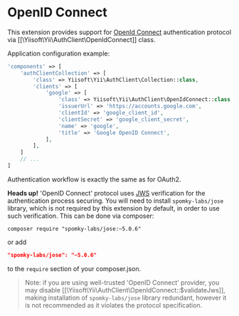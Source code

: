 OpenID Connect
==============

This extension provides support for [OpenId Connect](https://openid.net/connect/) authentication protocol via
[[\Yiisoft\Yii\AuthClient\OpenIdConnect]] class.

Application configuration example:

```php
'components' => [
    'authClientCollection' => [
        'class' => Yiisoft\Yii\AuthClient\Collection::class,
        'clients' => [
            'google' => [
                'class' => Yiisoft\Yii\AuthClient\OpenIdConnect::class,
                'issuerUrl' => 'https://accounts.google.com',
                'clientId' => 'google_client_id',
                'clientSecret' => 'google_client_secret',
                'name' => 'google',
                'title' => 'Google OpenID Connect',
            ],
        ],
    ]
    // ...
]
```

Authentication workflow is exactly the same as for OAuth2.

**Heads up!** 'OpenID Connect' protocol uses [JWS](https://tools.ietf.org/html/draft-ietf-jose-json-web-signature) verification
for the authentication process securing. You will need to install `spomky-labs/jose` library, which is not required by this
extension by default, in order to use such verification. This can be done via composer:

```
composer require "spomky-labs/jose:~5.0.6"
```

or add

```json
"spomky-labs/jose": "~5.0.6"
```

to the `require` section of your composer.json.

> Note: if you are using well-trusted 'OpenID Connect' provider, you may disable [[\Yiisoft\Yii\AuthClient\OpenIdConnect::$validateJws]],
  making installation of `spomky-labs/jose` library redundant, however it is not recommended as it violates the protocol specification.
